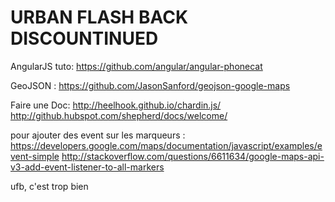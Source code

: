 URBAN FLASH BACK DISCOUNTINUED
===


AngularJS tuto:
https://github.com/angular/angular-phonecat

GeoJSON :
https://github.com/JasonSanford/geojson-google-maps

Faire une Doc:
http://heelhook.github.io/chardin.js/
http://github.hubspot.com/shepherd/docs/welcome/

pour ajouter des event sur les marqueurs :
  https://developers.google.com/maps/documentation/javascript/examples/event-simple
  http://stackoverflow.com/questions/6611634/google-maps-api-v3-add-event-listener-to-all-markers


ufb, c'est trop bien  
